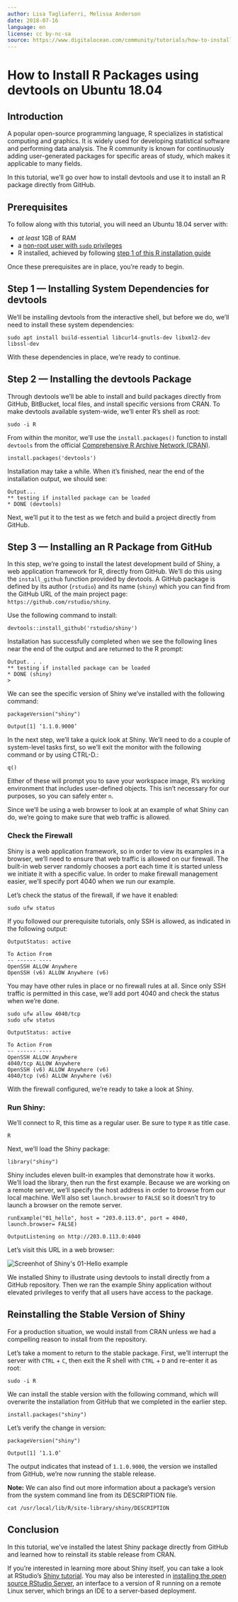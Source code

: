 ```yaml
---
author: Lisa Tagliaferri, Melissa Anderson
date: 2018-07-16
language: en
license: cc by-nc-sa
source: https://www.digitalocean.com/community/tutorials/how-to-install-r-packages-using-devtools-on-ubuntu-18-04
---
```


# How to Install R Packages using devtools on Ubuntu 18.04

## Introduction

A popular open-source programming language, R specializes in statistical computing and graphics. It is widely used for developing statistical software and performing data analysis. The R community is known for continuously adding user-generated packages for specific areas of study, which makes it applicable to many fields.

In this tutorial, we’ll go over how to install devtools and use it to install an R package directly from GitHub.

## Prerequisites

To follow along with this tutorial, you will need an Ubuntu 18.04 server with:

- _at least_ 1GB of RAM
- a [non-root user with `sudo` privileges](initial-server-setup-with-ubuntu-18-04)
- R installed, achieved by following [step 1 of this R installation guide](how-to-install-r-on-ubuntu-18-04#step-1-%E2%80%94-installing-r)

Once these prerequisites are in place, you’re ready to begin.

## Step 1 — Installing System Dependencies for devtools

We’ll be installing devtools from the interactive shell, but before we do, we’ll need to install these system dependencies:

    sudo apt install build-essential libcurl4-gnutls-dev libxml2-dev libssl-dev

With these dependencies in place, we’re ready to continue.

## Step 2 — Installing the devtools Package

Through devtools we’ll be able to install and build packages directly from GitHub, BitBucket, local files, and install specific versions from CRAN. To make devtools available system-wide, we’ll enter R’s shell as root:

    sudo -i R

From within the monitor, we’ll use the `install.packages()` function to install `devtools` from the official [Comprehensive R Archive Network (CRAN)](http://cran.r-project.org/).

    install.packages('devtools')

Installation may take a while. When it’s finished, near the end of the installation output, we should see:

    Output...
    ** testing if installed package can be loaded
    * DONE (devtools)

Next, we’ll put it to the test as we fetch and build a project directly from GitHub.

## Step 3 — Installing an R Package from GitHub

In this step, we’re going to install the latest development build of Shiny, a web application framework for R, directly from GitHub. We’ll do this using the `install_github` function provided by devtools. A GitHub package is defined by its author (`rstudio`) and its name (`shiny`) which you can find from the GitHub URL of the main project page: `https://github.com/rstudio/shiny`.

Use the following command to install:

    devtools::install_github('rstudio/shiny')

Installation has successfully completed when we see the following lines near the end of the output and are returned to the R prompt:

    Output. . .
    ** testing if installed package can be loaded
    * DONE (shiny)
    >

We can see the specific version of Shiny we’ve installed with the following command:

    packageVersion("shiny")

    Output[1] ‘1.1.0.9000’

In the next step, we’ll take a quick look at Shiny. We’ll need to do a couple of system-level tasks first, so we’ll exit the monitor with the following command or by using CTRL-D.:

    q()

Either of these will prompt you to save your workspace image, R’s working environment that includes user-defined objects. This isn’t necessary for our purposes, so you can safely enter `n`.

Since we’ll be using a web browser to look at an example of what Shiny can do, we’re going to make sure that web traffic is allowed.

### Check the Firewall

Shiny is a web application framework, so in order to view its examples in a browser, we’ll need to ensure that web traffic is allowed on our firewall. The built-in web server randomly chooses a port each time it is started unless we initiate it with a specific value. In order to make firewall management easier, we’ll specify port 4040 when we run our example.

Let’s check the status of the firewall, if we have it enabled:

    sudo ufw status

If you followed our prerequisite tutorials, only SSH is allowed, as indicated in the following output:

    OutputStatus: active
    
    To Action From
    -- ------ ----
    OpenSSH ALLOW Anywhere
    OpenSSH (v6) ALLOW Anywhere (v6)

You may have other rules in place or no firewall rules at all. Since only SSH traffic is permitted in this case, we’ll add port 4040 and check the status when we’re done.

    sudo ufw allow 4040/tcp
    sudo ufw status

    OutputStatus: active
    
    To Action From
    -- ------ ----
    OpenSSH ALLOW Anywhere
    4040/tcp ALLOW Anywhere
    OpenSSH (v6) ALLOW Anywhere (v6)
    4040/tcp (v6) ALLOW Anywhere (v6)
    

With the firewall configured, we’re ready to take a look at Shiny.

### Run Shiny:

We’ll connect to R, this time as a regular user. Be sure to type `R` as title case.

    R

Next, we’ll load the Shiny package:

    library("shiny")

Shiny includes eleven built-in examples that demonstrate how it works. We’ll load the library, then run the first example. Because we are working on a remote server, we’ll specify the host address in order to browse from our local machine. We’ll also set `launch.browser` to `FALSE` so it doesn’t try to launch a browser on the remote server.

    runExample("01_hello", host = "203.0.113.0", port = 4040, launch.browser= FALSE)

    OutputListening on http://203.0.113.0:4040

Let’s visit this URL in a web browser:

![Screenhot of Shiny's 01-Hello example](http://assets.digitalocean.com/articles/R-1604/r-shiny-1804.png)

We installed Shiny to illustrate using devtools to install directly from a GitHub repository. Then we ran the example Shiny application without elevated privileges to verify that all users have access to the package.

## Reinstalling the Stable Version of Shiny

For a production situation, we would install from CRAN unless we had a compelling reason to install from the repository.

Let’s take a moment to return to the stable package. First, we’ll interrupt the server with `CTRL` + `C`, then exit the R shell with `CTRL` + `D` and re-enter it as root:

    sudo -i R

We can install the stable version with the following command, which will overwrite the installation from GitHub that we completed in the earlier step.

    install.packages("shiny")

Let’s verify the change in version:

    packageVersion("shiny")

    Output[1] ‘1.1.0’

The output indicates that instead of `1.1.0.9000`, the version we installed from GitHub, we’re now running the stable release.

**Note:** We can also find out more information about a package’s version from the system command line from its DESCRIPTION file.

    cat /usr/local/lib/R/site-library/shiny/DESCRIPTION

## Conclusion

In this tutorial, we’ve installed the latest Shiny package directly from GitHub and learned how to reinstall its stable release from CRAN.

If you’re interested in learning more about Shiny itself, you can take a look at RStudio’s [Shiny tutorial](http://shiny.rstudio.com/tutorial/). You may also be interested in [installing the open source RStudio Server](how-to-set-up-rstudio-on-an-ubuntu-cloud-server), an interface to a version of R running on a remote Linux server, which brings an IDE to a server-based deployment.

